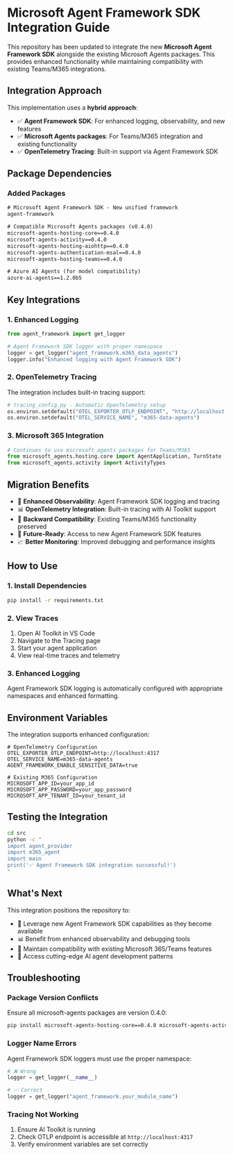 # Microsoft Agent Framework SDK Integration Guide

This repository has been updated to integrate the new **Microsoft Agent Framework SDK** alongside the existing Microsoft Agents packages. This provides enhanced functionality while maintaining compatibility with existing Teams/M365 integrations.

## Integration Approach

This implementation uses a **hybrid approach**:
- ✅ **Agent Framework SDK**: For enhanced logging, observability, and new features
- ✅ **Microsoft Agents packages**: For Teams/M365 integration and existing functionality
- ✅ **OpenTelemetry Tracing**: Built-in support via Agent Framework SDK

## Package Dependencies

### Added Packages
```txt
# Microsoft Agent Framework SDK - New unified framework
agent-framework

# Compatible Microsoft Agents packages (v0.4.0)
microsoft-agents-hosting-core==0.4.0
microsoft-agents-activity==0.4.0
microsoft-agents-hosting-aiohttp==0.4.0
microsoft-agents-authentication-msal==0.4.0
microsoft-agents-hosting-teams==0.4.0

# Azure AI Agents (for model compatibility)
azure-ai-agents==1.2.0b5
```

## Key Integrations

### 1. Enhanced Logging
```python
from agent_framework import get_logger

# Agent Framework SDK logger with proper namespace
logger = get_logger("agent_framework.m365_data_agents")
logger.info("Enhanced logging with Agent Framework SDK")
```

### 2. OpenTelemetry Tracing
The integration includes built-in tracing support:

```python
# tracing_config.py - Automatic OpenTelemetry setup
os.environ.setdefault("OTEL_EXPORTER_OTLP_ENDPOINT", "http://localhost:4317")
os.environ.setdefault("OTEL_SERVICE_NAME", "m365-data-agents")
```

### 3. Microsoft 365 Integration
```python
# Continues to use microsoft_agents packages for Teams/M365
from microsoft_agents.hosting.core import AgentApplication, TurnState
from microsoft_agents.activity import ActivityTypes
```

## Migration Benefits

- 🔧 **Enhanced Observability**: Agent Framework SDK logging and tracing
- 📊 **OpenTelemetry Integration**: Built-in tracing with AI Toolkit support
- 🔄 **Backward Compatibility**: Existing Teams/M365 functionality preserved
- 🚀 **Future-Ready**: Access to new Agent Framework SDK features
- 📈 **Better Monitoring**: Improved debugging and performance insights

## How to Use

### 1. Install Dependencies
```bash
pip install -r requirements.txt
```

### 2. View Traces
1. Open AI Toolkit in VS Code
2. Navigate to the Tracing page
3. Start your agent application
4. View real-time traces and telemetry

### 3. Enhanced Logging
Agent Framework SDK logging is automatically configured with appropriate namespaces and enhanced formatting.

## Environment Variables

The integration supports enhanced configuration:

```env
# OpenTelemetry Configuration
OTEL_EXPORTER_OTLP_ENDPOINT=http://localhost:4317
OTEL_SERVICE_NAME=m365-data-agents
AGENT_FRAMEWORK_ENABLE_SENSITIVE_DATA=true

# Existing M365 Configuration
MICROSOFT_APP_ID=your_app_id
MICROSOFT_APP_PASSWORD=your_app_password
MICROSOFT_APP_TENANT_ID=your_tenant_id
```

## Testing the Integration

```bash
cd src
python -c "
import agent_provider
import m365_agent
import main
print('✅ Agent Framework SDK integration successful!')
"
```

## What's Next

This integration positions the repository to:
- 📱 Leverage new Agent Framework SDK capabilities as they become available
- 📊 Benefit from enhanced observability and debugging tools
- 🔧 Maintain compatibility with existing Microsoft 365/Teams features
- 🚀 Access cutting-edge AI agent development patterns

## Troubleshooting

### Package Version Conflicts
Ensure all microsoft-agents packages are version 0.4.0:
```bash
pip install microsoft-agents-hosting-core==0.4.0 microsoft-agents-activity==0.4.0
```

### Logger Name Errors
Agent Framework SDK loggers must use the proper namespace:
```python
# ❌ Wrong
logger = get_logger(__name__)

# ✅ Correct  
logger = get_logger("agent_framework.your_module_name")
```

### Tracing Not Working
1. Ensure AI Toolkit is running
2. Check OTLP endpoint is accessible at `http://localhost:4317`
3. Verify environment variables are set correctly